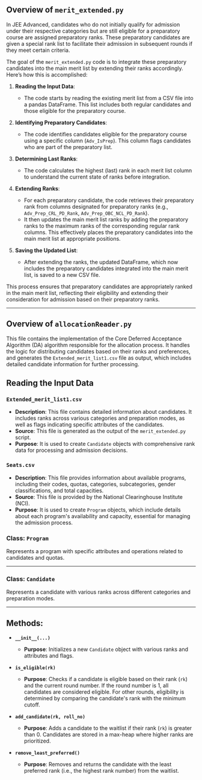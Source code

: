 ## Overview of `merit_extended.py`

In JEE Advanced, candidates who do not initially qualify for admission under their respective categories but are still eligible for a preparatory course are assigned preparatory ranks. These preparatory candidates are given a special rank list to facilitate their admission in subsequent rounds if they meet certain criteria.

The goal of the `merit_extended.py` code is to integrate these preparatory candidates into the main merit list by extending their ranks accordingly. Here’s how this is accomplished:

1. **Reading the Input Data**:
   - The code starts by reading the existing merit list from a CSV file into a pandas DataFrame. This list includes both regular candidates and those eligible for the preparatory course.

2. **Identifying Preparatory Candidates**:
   - The code identifies candidates eligible for the preparatory course using a specific column (`Adv_IsPrep`). This column flags candidates who are part of the preparatory list.

3. **Determining Last Ranks**:
   - The code calculates the highest (last) rank in each merit list column to understand the current state of ranks before integration.

4. **Extending Ranks**:
   - For each preparatory candidate, the code retrieves their preparatory rank from columns designated for preparatory ranks (e.g., `Adv_Prep_CRL_PD_Rank`, `Adv_Prep_OBC_NCL_PD_Rank`).
   - It then updates the main merit list ranks by adding the preparatory ranks to the maximum ranks of the corresponding regular rank columns. This effectively places the preparatory candidates into the main merit list at appropriate positions.

5. **Saving the Updated List**:
   - After extending the ranks, the updated DataFrame, which now includes the preparatory candidates integrated into the main merit list, is saved to a new CSV file.

This process ensures that preparatory candidates are appropriately ranked in the main merit list, reflecting their eligibility and extending their consideration for admission based on their preparatory ranks.


---

## Overview of `allocationReader.py`

This file contains the implementation of the Core Deferred Acceptance Algorithm (DA) algorithm responsible for the allocation process. It handles the logic for distributing candidates based on their ranks and preferences, and generates the `Extended_merit_list1.csv` file as output, which includes detailed candidate information for further processing.


## Reading the Input Data

### `Extended_merit_list1.csv`

- **Description**: This file contains detailed information about candidates. It includes ranks across various categories and preparation modes, as well as flags indicating specific attributes of the candidates.
- **Source**: This file is generated as the output of the `merit_extended.py` script.
- **Purpose**: It is used to create `Candidate` objects with comprehensive rank data for processing and admission decisions.

### `Seats.csv`

- **Description**: This file provides information about available programs, including their codes, quotas, categories, subcategories, gender classifications, and total capacities.
- **Source**: This file is provided by the National Clearinghouse Institute (NCI).
- **Purpose**: It is used to create `Program` objects, which include details about each program's availability and capacity, essential for managing the admission process.


### Class: `Program`

Represents a program with specific attributes and operations related to candidates and quotas.

---

### Class: `Candidate`

Represents a candidate with various ranks across different categories and preparation modes.

---

## Methods:

- **`__init__(...)`**
  - **Purpose**: Initializes a new `Candidate` object with various ranks and attributes and flags.

- **`is_eligible(rk)`**
  - **Purpose**: Checks if a candidate is eligible based on their rank (`rk`) and the current round number. If the round number is 1, all candidates are considered eligible. For other rounds, eligibility is determined by comparing the candidate's rank with the minimum cutoff.

- **`add_candidate(rk, roll_no)`**
  - **Purpose**: Adds a candidate to the waitlist if their rank (`rk`) is greater than 0. Candidates are stored in a max-heap where higher ranks are prioritized.

- **`remove_least_preferred()`**
  - **Purpose**: Removes and returns the candidate with the least preferred rank (i.e., the highest rank number) from the waitlist.








